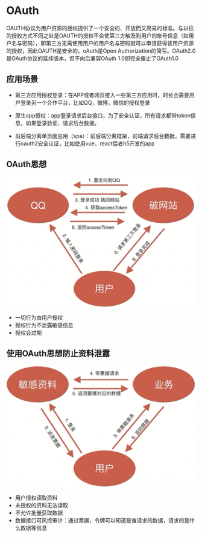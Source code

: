 # OAuth

OAUTH协议为用户资源的授权提供了一个安全的、开放而又简易的标准。与以往的授权方式不同之处是OAUTH的授权不会使第三方触及到用户的帐号信息（如用户名与密码），即第三方无需使用用户的用户名与密码就可以申请获得该用户资源的授权，因此OAUTH是安全的。oAuth是Open Authorization的简写。OAuth2.0是OAuth协议的延续版本，但不向后兼容OAuth 1.0即完全废止了OAuth1.0

## 应用场景

- 第三方应用授权登录：在APP或者网页接入一些第三方应用时，时长会需要用户登录另一个合作平台，比如QQ，微博，微信的授权登录

- 原生app授权：app登录请求后台接口，为了安全认证，所有请求都带token信息，如果登录验证、请求后台数据。

- 前后端分离单页面应用（spa）：前后端分离框架，前端请求后台数据，需要进行oauth2安全认证，比如使用vue、react后者h5开发的app

## OAuth思想

![OAuth思想](../resources/8.png)

- 一切行为由用户授权
- 授权行为不泄露敏感信息
- 授权会过期

## 使用OAuth思想防止资料泄露

![使用OAuth思想防止资料泄露](../resources/9.png)

- 用户授权读取资料
- 未授权的资料无法读取
- 不允许批量获取数据
- 数据接口可风控审计：通过票据，令牌可以知道是谁请求的数据，请求的是什么数据等信息
